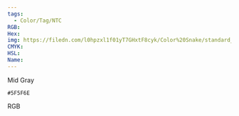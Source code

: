 ```yaml
---
tags:
  - Color/Tag/NTC
RGB:
Hex:
img: https://filedn.com/l0hpzxl1f01yT7GHxtF8cyk/Color%20Snake/standard_csv_to_svg/5F5F6E.svg
CMYK:
HSL:
Name:
---
```

Mid Gray
```palette
#5F5F6E
```
RGB
